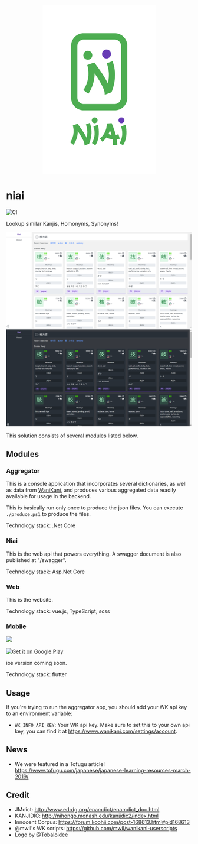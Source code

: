 <p align="center"><img src="/logo/logotype-vertical.png"></p>

# niai

![CI](https://github.com/mrahhal/niai/workflows/CI/badge.svg)

Lookup similar Kanjis, Homonyms, Synonyms!

![snap_light](images/snap_light.png)
![snap_light](images/snap_dark.png)

This solution consists of several modules listed below.

## Modules

### Aggregator

This is a console application that incorporates several dictionaries, as well as data from [WaniKani](https://www.wanikani.com), and produces various aggregated data readily available for usage in the backend.

This is basically run only once to produce the json files. You can execute `./produce.ps1` to produce the files.

Technology stack: .Net Core

### Niai

This is the web api that powers everything. A swagger document is also published at "/swagger".

Technology stack: Asp.Net Core

### Web

This is the website.

Technology stack: vue.js, TypeScript, scss

### Mobile

<img src="https://raw.githubusercontent.com/mrahhal/niai/dev/images/snap_mobile.png" width="300" />

<a href='https://play.google.com/store/apps/details?id=net.mrahhal.niai&pcampaignid=MKT-Other-global-all-co-prtnr-py-PartBadge-Mar2515-1'><img height="100" alt='Get it on Google Play' src='https://play.google.com/intl/en_us/badges/images/generic/en_badge_web_generic.png'/></a>

ios version coming soon.

Technology stack: flutter

## Usage

If you're trying to run the aggregator app, you should add your WK api key to an environment variable:

- `WK_INFO_API_KEY`: Your WK api key. Make sure to set this to your own api key, you can find it at https://www.wanikani.com/settings/account.

## News

- We were featured in a Tofugu article! https://www.tofugu.com/japanese/japanese-learning-resources-march-2019/

## Credit

- JMdict: http://www.edrdg.org/enamdict/enamdict_doc.html
- KANJIDIC: http://nihongo.monash.edu/kanjidic2/index.html
- Innocent Corpus: https://forum.koohii.com/post-168613.html#pid168613
- @mwil's WK scripts: https://github.com/mwil/wanikani-userscripts
- Logo by [@Tobaloidee](https://github.com/Tobaloidee)
